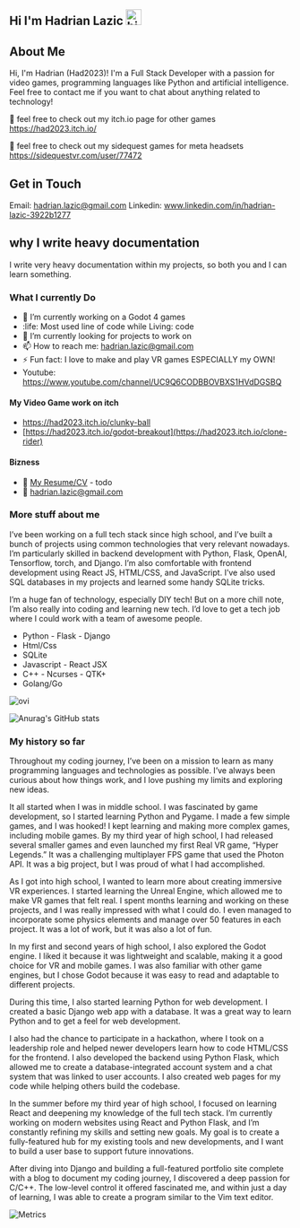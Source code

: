 ## Hi I'm Hadrian Lazic <img src="https://user-images.githubusercontent.com/1303154/88677602-1635ba80-d120-11ea-84d8-d263ba5fc3c0.gif" width="28px" height="28px" alt="hi">

## About Me
Hi, I'm Hadrian (Had2023)! I'm a Full Stack Developer with a passion for video games, programming languages like Python and artificial intelligence. Feel free to contact me if you want to chat about anything related to technology!

🚀 feel free to check out my itch.io page for other games https://had2023.itch.io/

🚀 feel free to check out my sidequest games for meta headsets https://sidequestvr.com/user/77472

## Get in Touch
Email: hadrian.lazic@gmail.com
Linkedin: www.linkedin.com/in/hadrian-lazic-3922b1277

## why I write heavy documentation
I write very heavy documentation within my projects, so both you and I can learn something.

### What I currently Do

- 🔭 I’m currently working on a Godot 4 games
- :life: Most used line of code while Living: code
- 🤔 I’m currently looking for projects to work on
- 📫 How to reach me: hadrian.lazic@gmail.com
- ⚡ Fun fact: I love to make and play VR games ESPECIALLY my OWN!
- Youtube: https://www.youtube.com/channel/UC9Q6CODBBOVBXS1HVdDGSBQ

#### My Video Game work on itch 

- https://had2023.itch.io/clunky-ball
- [https://had2023.itch.io/godot-breakout](https://had2023.itch.io/clone-rider)


#### Bizness
- :paperclip: [My Resume/CV](https://google.com) - todo
- :email: hadrian.lazic@gmail.com

### More stuff about me
I’ve been working on a full tech stack since high school, and I’ve built a bunch of projects using common technologies that very relevant nowadays. I’m particularly skilled in backend development with Python, Flask, OpenAI, Tensorflow, torch, and Django. I’m also comfortable with frontend development using React JS, HTML/CSS, and JavaScript. I’ve also used SQL databases in my projects and learned some handy SQLite tricks. 

I’m a huge fan of technology, especially DIY tech! But on a more chill note, I’m also really into coding and learning new tech. I’d love to get a tech job where I could work with a team of awesome people. 

- Python - Flask - Django 
- Html/Css
- SQLite
- Javascript - React JSX
- C++ - Ncurses - QTK+
- Golang/Go

<img src="https://github-readme-stats.vercel.app/api/top-langs?username=had2020&show_icons=true&locale=en&layout=compact&theme=chartreuse-dark" alt="ovi" />

![Anurag's GitHub stats](https://github-readme-stats.vercel.app/api?username=had2020&show=reviews,discussions_started,discussions_answered,prs_merged,prs_merged_percentage)

### My history so far
Throughout my coding journey, I’ve been on a mission to learn as many programming languages and technologies as possible. I’ve always been curious about how things work, and I love pushing my limits and exploring new ideas.

It all started when I was in middle school. I was fascinated by game development, so I started learning Python and Pygame. I made a few simple games, and I was hooked! I kept learning and making more complex games, including mobile games. By my third year of high school, I had released several smaller games and even launched my first Real VR game, “Hyper Legends.” It was a challenging multiplayer FPS game that used the Photon API. It was a big project, but I was proud of what I had accomplished.

As I got into high school, I wanted to learn more about creating immersive VR experiences. I started learning the Unreal Engine, which allowed me to make VR games that felt real. I spent months learning and working on these projects, and I was really impressed with what I could do. I even managed to incorporate some physics elements and manage over 50 features in each project. It was a lot of work, but it was also a lot of fun.

In my first and second years of high school, I also explored the Godot engine. I liked it because it was lightweight and scalable, making it a good choice for VR and mobile games. I was also familiar with other game engines, but I chose Godot because it was easy to read and adaptable to different projects.

During this time, I also started learning Python for web development. I created a basic Django web app with a database. It was a great way to learn Python and to get a feel for web development.

I also had the chance to participate in a hackathon, where I took on a leadership role and helped newer developers learn how to code HTML/CSS for the frontend. I also developed the backend using Python Flask, which allowed me to create a database-integrated account system and a chat system that was linked to user accounts. I also created web pages for my code while helping others build the codebase.

In the summer before my third year of high school, I focused on learning React and deepening my knowledge of the full tech stack. I’m currently working on modern websites using React and Python Flask, and I’m constantly refining my skills and setting new goals. My goal is to create a fully-featured hub for my existing tools and new developments, and I want to build a user base to support future innovations.

After diving into Django and building a full-featured portfolio site complete with a blog to document my coding journey, I discovered a deep passion for C/C++. The low-level control it offered fascinated me, and within just a day of learning, I was able to create a program similar to the Vim text editor.

![Metrics](https://metrics.lecoq.io/madushadhanushka?template=classic&base.header=0&gists=1&lines=1&config.timezone=America%2FToronto)
